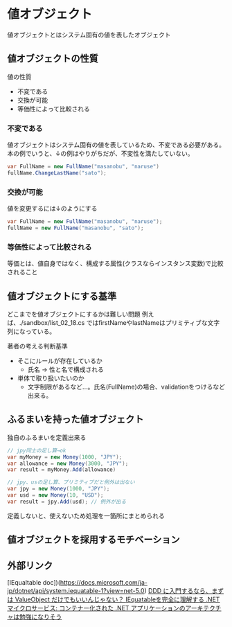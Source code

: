 # 値オブジェクト

値オブジェクトとはシステム固有の値を表したオブジェクト

## 値オブジェクトの性質

値の性質
- 不変である
- 交換が可能
- 等価性によって比較される

### 不変である

値オブジェクトはシステム固有の値を表しているため、不変である必要がある。
本の例でいうと、↓の例はやりがちだが、不変性を満たしていない。

```cs
var FullName = new FullName("masanobu", "naruse")
fullName.ChangeLastName("sato");
```

### 交換が可能

値を変更するには↓のようにする

```cs
var FullName = new FullName("masanobu", "naruse");
fullName = new FullName("masanobu", "sato");
```

### 等価性によって比較される

等価とは、値自身ではなく、構成する属性(クラスならインスタンス変数)で比較されること

## 値オブジェクトにする基準
どこまでを値オブジェクトにするかは難しい問題
例えば、./sandbox/list_02_18.cs ではfirstNameやlastNameはプリミティブな文字列になっている。

著者の考える判断基準
- そこにルールが存在しているか
  - 氏名 → 性と名で構成される
- 単体で取り扱いたいのか
  - 文字制限があるなど...。氏名(FullName)の場合、validationをつけるなど出来る。

## ふるまいを持った値オブジェクト
独自のふるまいを定義出来る

```cs
// jpy同士の足し算→ok
var myMoney = new Money(1000, "JPY");
var allowance = new Money(3000, "JPY");
var result = myMoney.Add(allowance)

// jpy、usの足し算、プリミティブだと例外は出ない
var jpy = new Money(1000, "JPY");
var usd = new Money(10, "USD");
var result = jpy.Add(usd); // 例外が出る
```

定義しないと、使えないため処理を一箇所にまとめられる

## 値オブジェクトを採用するモチベーション

## 外部リンク

[IEqualtable doc])(https://docs.microsoft.com/ja-jp/dotnet/api/system.iequatable-1?view=net-5.0)
[DDD に入門するなら、まずは ValueObject だけでもいいんじゃない？
](https://qiita.com/t2-kob/items/9d9dd038fe7497756dbf)
[IEquatableを完全に理解する
](https://qiita.com/cactuaroid/items/f277a097ecf51eb247c0)
[.NET マイクロサービス: コンテナー化された .NET アプリケーションのアーキテクチャは勉強になりそう](https://docs.microsoft.com/ja-jp/dotnet/architecture/microservices/microservice-ddd-cqrs-patterns/implement-value-objects#important-characteristics-of-value-objects)
